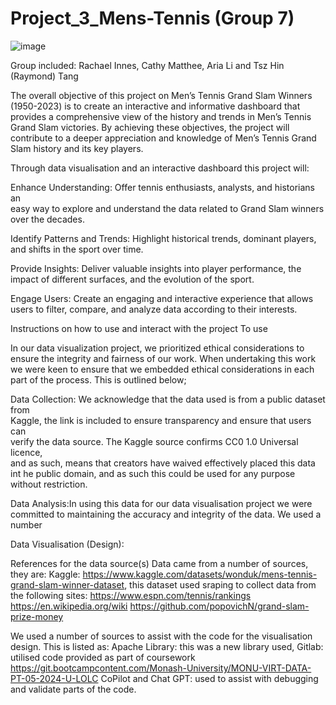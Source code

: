 # Project_3_Mens-Tennis (Group 7)
![image](https://github.com/user-attachments/assets/0f8dab27-5c88-463c-a794-3710b033a97c)

Group included: Rachael Innes, Cathy Matthee, Aria Li and Tsz Hin (Raymond) Tang

The overall objective of this project on Men’s Tennis Grand Slam Winners (1950-2023) is to create an interactive and informative dashboard that provides a comprehensive view of the history and trends in Men’s Tennis Grand Slam victories. By achieving these objectives, the project will contribute to a deeper appreciation and knowledge of Men’s Tennis Grand Slam history and its key players. 

Through data visualisation and an interactive dashboard this project will:

  Enhance Understanding: Offer tennis enthusiasts, analysts, and historians an   
  easy way to explore and understand the data related to Grand Slam winners over 
  the decades.

  Identify Patterns and Trends: Highlight historical trends, dominant players, and 
  shifts in the sport over time.

  Provide Insights: Deliver valuable insights into player performance, the impact 
  of different surfaces, and the evolution of the sport.

  Engage Users: Create an engaging and interactive experience that allows users to 
  filter, compare, and analyze data according to their interests.

Instructions on how to use and interact with the project
To use 

In our data visualization project, we prioritized ethical considerations to ensure the integrity and fairness of our work. When undertaking this work we were keen to ensure that we embedded ethical considerations in each part of the process. This is outlined below;

 Data Collection: We acknowledge that the data used is from a public dataset from  
 Kaggle, the link is included to ensure transparency and ensure that users can     
 verify the data source. The Kaggle source confirms CC0 1.0 Universal licence,     
 and as such, means that creators have waived effectively placed this data int he 
 public domain, and as such this could be used for any purpose without 
 restriction. 
  
 Data Analysis:In using this data for our data visualisation project we were 
 committed to maintaining the accuracy and integrity of the data. We used a number
  
 Data Visualisation (Design):




References for the data source(s)
Data came from a number of sources, they are:
Kaggle: https://www.kaggle.com/datasets/wonduk/mens-tennis-grand-slam-winner-dataset, this dataset used sraping to collect data from the following sites: https://www.espn.com/tennis/rankings     
https://en.wikipedia.org/wiki https://github.com/popovichN/grand-slam-prize-money

We used a number of sources to assist with the code for the visualisation design. This is listed as:
Apache Library: this was a new library used, 
Gitlab: utilised code provided as part of coursework 
https://git.bootcampcontent.com/Monash-University/MONU-VIRT-DATA-PT-05-2024-U-LOLC
CoPilot and Chat GPT: used to assist with debugging and validate parts of the code.   
